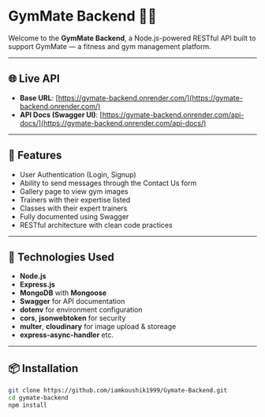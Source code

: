 # GymMate Backend 🏋️‍♂️

Welcome to the **GymMate Backend**, a Node.js-powered RESTful API built to support GymMate — a fitness and gym management platform.

---

## 🌐 Live API

- **Base URL**: [https://gymate-backend.onrender.com/](https://gymate-backend.onrender.com/)
- **API Docs (Swagger UI)**: [https://gymate-backend.onrender.com/api-docs/](https://gymate-backend.onrender.com/api-docs/)

---

## 📖 Features

- User Authentication (Login, Signup)
- Ability to send messages through the Contact Us form
- Gallery page to view gym images
- Trainers with their expertise listed
- Classes with their expert trainers
- Fully documented using Swagger
- RESTful architecture with clean code practices

---

## 🚀 Technologies Used

- **Node.js**
- **Express.js**
- **MongoDB** with **Mongoose**
- **Swagger** for API documentation
- **dotenv** for environment configuration
- **cors**, **jsonwebtoken** for security
- **multer**, **cloudinary** for image upload & storeage
- **express-async-handler** etc.

---

## 📦 Installation

```bash
git clone https://github.com/iamkoushik1999/Gymate-Backend.git
cd gymate-backend
npm install
```
